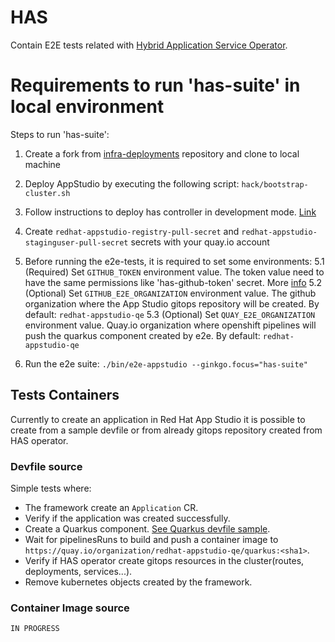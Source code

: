 # HAS

Contain E2E tests related with [Hybrid Application Service Operator](https://github.com/redhat-appstudio/application-service).

# Requirements to run 'has-suite' in local environment

Steps to run 'has-suite':

1) Create a fork from [infra-deployments](https://github.com/redhat-appstudio/infra-deployments) repository and clone to local machine
2) Deploy AppStudio by executing the following script: `hack/bootstrap-cluster.sh`
3) Follow instructions to deploy has controller in development mode. [Link](https://github.com/redhat-appstudio/infra-deployments#optional-configure-has-github-organization)
4) Create `redhat-appstudio-registry-pull-secret` and `redhat-appstudio-staginguser-pull-secret` secrets with your quay.io account
5) Before running the e2e-tests, it is required to set some environments:
    5.1 (Required) Set `GITHUB_TOKEN` environment value. The token value need to have the same permissions like 'has-github-token' secret. More [info](https://github.com/redhat-appstudio/application-service#creating-a-github-secret-for-has)
    5.2 (Optional) Set `GITHUB_E2E_ORGANIZATION` environment value. The github organization where the App Studio gitops repository will be created. By default: `redhat-appstudio-qe`
    5.3 (Optional) Set `QUAY_E2E_ORGANIZATION` environment value. Quay.io organization where openshift pipelines will push the quarkus component created by e2e. By default: `redhat-appstudio-qe`

6) Run the e2e suite: `./bin/e2e-appstudio --ginkgo.focus="has-suite"`

## Tests Containers

Currently to create an application in Red Hat App Studio it is possible to create from a sample devfile or from already gitops repository created from HAS operator.

### Devfile source

Simple tests where:

* The framework create an `Application` CR.
* Verify if the application was created successfully.
* Create a Quarkus component. [See Quarkus devfile sample](https://github.com/redhat-appstudio-qe/devfile-sample-code-with-quarkus).
* Wait for pipelinesRuns to build and push a container image to `https://quay.io/organization/redhat-appstudio-qe/quarkus:<sha1>`.
* Verify if HAS operator create gitops resources in the cluster(routes, deployments, services...).
* Remove kubernetes objects created by the framework.

### Container Image source

```IN PROGRESS```
